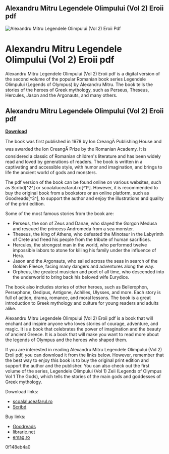 ## Alexandru Mitru Legendele Olimpului (Vol 2) Eroii pdf

 
![Alexandru Mitru Legendele Olimpului (Vol 2) Eroii Pdf](https://encrypted-tbn1.gstatic.com/images?q=tbn:ANd9GcTUoZ9aEd-pROkgLUdYu9sS1CbNrmXSpZXgp-xICe3MePLANIslj4S8LhgY)

 
# Alexandru Mitru Legendele Olimpului (Vol 2) Eroii pdf
 
Alexandru Mitru Legendele Olimpului (Vol 2) Eroii pdf is a digital version of the second volume of the popular Romanian book series Legendele Olimpului (Legends of Olympus) by Alexandru Mitru. The book tells the stories of the heroes of Greek mythology, such as Perseus, Theseus, Hercules, Jason and the Argonauts, and many others.
 
## Alexandru Mitru Legendele Olimpului (Vol 2) Eroii pdf


[**Download**](https://www.google.com/url?q=https%3A%2F%2Fshoxet.com%2F2tKXhe&sa=D&sntz=1&usg=AOvVaw1yL58jm5Id4Oe2wSv7qBRk)

 
The book was first published in 1978 by Ion CreangÄ Publishing House and was awarded the Ion CreangÄ Prize by the Romanian Academy. It is considered a classic of Romanian children's literature and has been widely read and loved by generations of readers. The book is written in a captivating and accessible style, with humor and imagination, and brings to life the ancient world of gods and monsters.
 
The pdf version of the book can be found online on various websites, such as Scribd[^2^] or scoalaluceafarul.ro[^1^]. However, it is recommended to buy the original book from a bookstore or an online platform, such as Goodreads[^3^], to support the author and enjoy the illustrations and quality of the print edition.

Some of the most famous stories from the book are:
 
- Perseus, the son of Zeus and Danae, who slayed the Gorgon Medusa and rescued the princess Andromeda from a sea monster.
- Theseus, the king of Athens, who defeated the Minotaur in the Labyrinth of Crete and freed his people from the tribute of human sacrifices.
- Hercules, the strongest man in the world, who performed twelve impossible labors to atone for killing his family under the influence of Hera.
- Jason and the Argonauts, who sailed across the seas in search of the Golden Fleece, facing many dangers and adventures along the way.
- Orpheus, the greatest musician and poet of all time, who descended into the underworld to bring back his beloved wife Eurydice.

The book also includes stories of other heroes, such as Bellerophon, Persephone, Oedipus, Antigone, Achilles, Ulysses, and more. Each story is full of action, drama, romance, and moral lessons. The book is a great introduction to Greek mythology and culture for young readers and adults alike.

Alexandru Mitru Legendele Olimpului (Vol 2) Eroii pdf is a book that will enchant and inspire anyone who loves stories of courage, adventure, and magic. It is a book that celebrates the power of imagination and the beauty of ancient Greece. It is a book that will make you want to read more about the legends of Olympus and the heroes who shaped them.

If you are interested in reading Alexandru Mitru Legendele Olimpului (Vol 2) Eroii pdf, you can download it from the links below. However, remember that the best way to enjoy this book is to buy the original print edition and support the author and the publisher. You can also check out the first volume of the series, Legendele Olimpului (Vol 1) Zeii (Legends of Olympus Vol 1 The Gods), which tells the stories of the main gods and goddesses of Greek mythology.
 
Download links:

- [scoalaluceafarul.ro](http://www.scoalaluceafarul.ro/carti/legendele_olimpului_2.pdf)
- [Scribd](https://ro.scribd.com/doc/80409541/Alexandru-Mitru-Legendele-Olimpului-Vol-2)

Buy links:

- [Goodreads](https://www.goodreads.com/book/show/9144762-legendele-olimpului-vol-2)
- [librarie.net](https://www.librarie.net/p/1140/legendele-olimpului-vol-ii-eroii)
- [emag.ro](https://www.emag.ro/legendele-olimpului-vol-ii-eroii-alexandru-mitru-9786066098003/pd/D8F6ZKBBM/)

 0f148eb4a0
